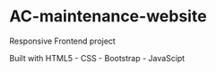 # AC-maintenance-website
Responsive Frontend project

Built with HTML5 - CSS - Bootstrap - JavaScipt 

